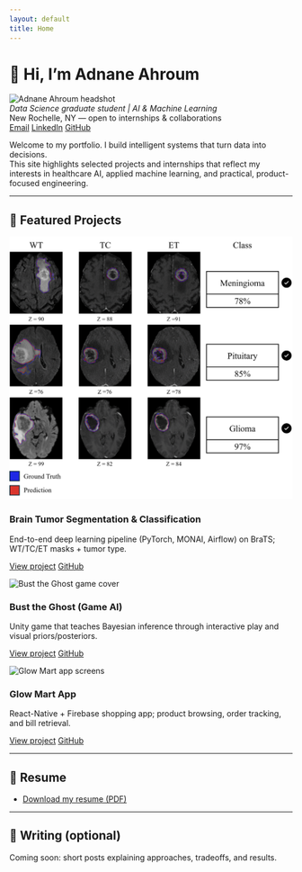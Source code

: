 ```yaml
---
layout: default
title: Home
---
```


# 👋 Hi, I’m **Adnane Ahroum**

<div class="hero">
  <img src="/assets/images/avatar.jpg" alt="Adnane Ahroum headshot" class="avatar" />
  <div>
    <em>Data Science graduate student | AI & Machine Learning</em><br/>
    New Rochelle, NY — open to internships & collaborations<br/>
    <a class="btn" href="mailto:adnaneahroum69@gmail.com">Email</a>
    <a class="btn btn-outline" href="https://www.linkedin.com/in/adnane-ahroum-337576185/">LinkedIn</a>
    <a class="btn btn-outline" href="https://github.com/Adnane-Ahroum">GitHub</a>
  </div>
</div>

Welcome to my portfolio. I build intelligent systems that turn data into decisions.  
This site highlights selected projects and internships that reflect my interests in healthcare AI,
applied machine learning, and practical, product-focused engineering.

---

## 🚀 Featured Projects

<div class="cards">
  <div class="card">
    <img class="thumb" src="/projects/brain-tumor/Result.png" alt="Brain tumor segmentation example" />
    <h3>Brain Tumor Segmentation & Classification</h3>
    <p>End-to-end deep learning pipeline (PyTorch, MONAI, Airflow) on BraTS; WT/TC/ET masks + tumor type.</p>
    <p>
      <a class="btn" href="/projects/brain-tumor/">View project</a>
      <a class="btn btn-outline" href="https://github.com/Adnane-Ahroum/BrainTumorPipeline">GitHub</a>
    </p>
  </div>

  <div class="card">
    <img class="thumb" src="/projects/bust-the-ghost/cover.png" alt="Bust the Ghost game cover" />
    <h3>Bust the Ghost (Game AI)</h3>
    <p>Unity game that teaches Bayesian inference through interactive play and visual priors/posteriors.</p>
    <p>
      <a class="btn" href="/projects/bust-the-ghost/">View project</a>
      <a class="btn btn-outline" href="https://github.com/Adnane-Ahroum/BustTheGhost">GitHub</a>
    </p>
  </div>

  <div class="card">
    <img class="thumb" src="/projects/glow-mart/cover.png" alt="Glow Mart app screens" />
    <h3>Glow Mart App</h3>
    <p>React-Native + Firebase shopping app; product browsing, order tracking, and bill retrieval.</p>
    <p>
      <a class="btn" href="/projects/glow-mart/">View project</a>
      <a class="btn btn-outline" href="https://github.com/Adnane-Ahroum/GlowMart">GitHub</a>
    </p>
  </div>
</div>

---

## 📄 Resume
- <a class="btn" href="/resume/Adnane-AhroumResume.pdf">Download my resume (PDF)</a>

---

## 📝 Writing (optional)
Coming soon: short posts explaining approaches, tradeoffs, and results.

